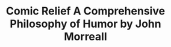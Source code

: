 ---
title: Comic Relief A Comprehensive Philosophy of Humor by John Morreall
categories: [Research,Nonfiction Literature]
---